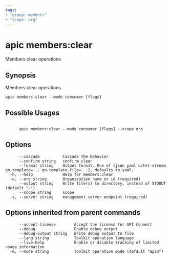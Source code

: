 ```yaml
---
tags:
- "group: members"
- "scope: org"
---
```

# apic members:clear

Members clear operations

## Synopsis

Members clear operations

```
apic members:clear --mode consumer [flags]
```

## Possible Usages

```

      apic members:clear --mode consumer [flags] --scope org

```

## Options

```
      --cascade          Cascade the behavior
      --confirm string   confirm clear
      --format string    Output format. One of [json yaml octet-stream go-template=... go-template-file=...], defaults to yaml.
  -h, --help             Help for members:clear
  -o, --org string       Organization name or id (required)
      --output string    Write file(s) to directory, instead of STDOUT (default "-")
      --scope string     scope
  -s, --server string    management server endpoint (required)
```

## Options inherited from parent commands

```
      --accept-license        Accept the license for API Connect
      --debug                 Enable debug output
      --debug-output string   Write debug output to file
      --lang string           Toolkit operation language
      --live-help             Enable or disable tracking of limited usage information
  -m, --mode string           Toolkit operation mode (default "apim")
```
